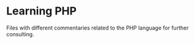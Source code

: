 # Learning PHP

Files with different commentaries related to the PHP language for further consulting.